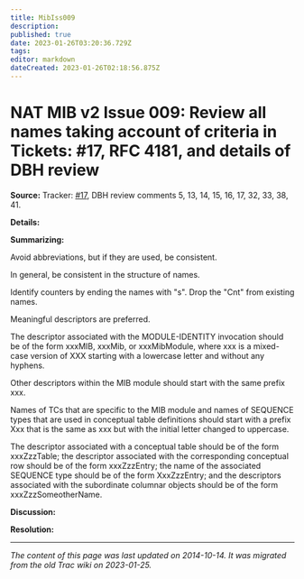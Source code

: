 ```yaml
---
title: MibIss009
description: 
published: true
date: 2023-01-26T03:20:36.729Z
tags: 
editor: markdown
dateCreated: 2023-01-26T02:18:56.875Z
---
```


# NAT MIB v2 Issue 009: Review all names taking account of criteria in Tickets: #17, RFC 4181, and details of DBH review 
**Source:** Tracker: [#17](ticket17), DBH review comments 5, 13, 14, 15, 16, 17, 32, 33, 38, 41.

**Details:**

**Summarizing:**

Avoid abbreviations, but if they are used, be consistent.

In general, be consistent in the structure of names.

Identify counters by ending the names with "s". Drop the "Cnt" from existing names.

Meaningful descriptors are preferred.

The descriptor associated with the MODULE-IDENTITY invocation should be of the form xxxMIB, xxxMib, or xxxMibModule, where xxx is a mixed-case version of XXX starting with a lowercase letter and without any hyphens.

Other descriptors within the MIB module should start with the same prefix xxx.

Names of TCs that are specific to the MIB module and names of SEQUENCE types that are used in conceptual table definitions should start with a prefix Xxx that is the same as xxx but with the initial letter changed to uppercase.

The descriptor associated with a conceptual table should be of the form xxxZzzTable; the descriptor associated with the corresponding conceptual row should be of the form xxxZzzEntry; the name of the associated SEQUENCE type should be of the form XxxZzzEntry; and the descriptors associated with the subordinate columnar objects should be of the form xxxZzzSomeotherName.

**Discussion:**

**Resolution:**
&nbsp;
&nbsp;
&nbsp;

---

*The content of this page was last updated on 2014-10-14. It was migrated from the old Trac wiki on 2023-01-25.*